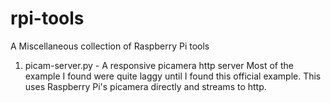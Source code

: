 # rpi-tools
A Miscellaneous collection of Raspberry Pi tools

1. picam-server.py - A responsive picamera http server
   Most of the example I found were quite laggy until I found this official
   example. This uses Raspberry Pi's picamera directly and streams to http.
